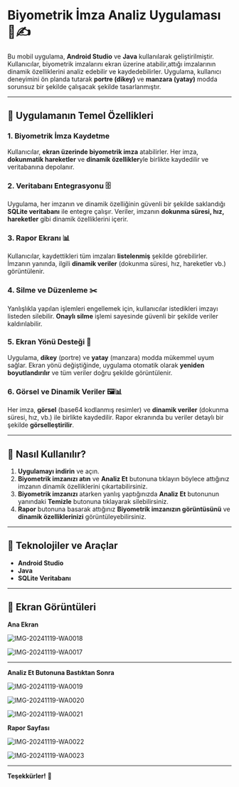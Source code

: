# Biyometrik İmza Analiz Uygulaması 📱✍️

Bu mobil uygulama, **Android Studio** ve **Java** kullanılarak geliştirilmiştir. Kullanıcılar, biyometrik imzalarını ekran üzerine atabilir,attığı imzalarının dinamik özelliklerini analiz edebilir ve kaydedebilirler. Uygulama, kullanıcı deneyimini ön planda tutarak **portre (dikey)** ve **manzara (yatay)** modda sorunsuz bir şekilde çalışacak şekilde tasarlanmıştır.

---

## 🚀 Uygulamanın Temel Özellikleri

### 1. **Biyometrik İmza Kaydetme**
Kullanıcılar, **ekran üzerinde biyometrik imza** atabilirler. Her imza, **dokunmatik hareketler** ve **dinamik özellikler**yle birlikte kaydedilir ve veritabanına depolanır.

### 2. **Veritabanı Entegrasyonu** 🗄️
Uygulama, her imzanın ve dinamik özelliğinin güvenli bir şekilde saklandığı **SQLite veritabanı** ile entegre çalışır. Veriler, imzanın **dokunma süresi, hız, hareketler** gibi dinamik özelliklerini içerir.

### 3. **Rapor Ekranı** 📊
Kullanıcılar, kaydettikleri tüm imzaları **listelenmiş** şekilde görebilirler. İmzanın yanında, ilgili **dinamik veriler** (dokunma süresi, hız, hareketler vb.) görüntülenir.

### 4. **Silme ve Düzenleme** ✂️
Yanlışlıkla yapılan işlemleri engellemek için, kullanıcılar istedikleri imzayı listeden silebilir. **Onaylı silme** işlemi sayesinde güvenli bir şekilde veriler kaldırılabilir.

### 5. **Ekran Yönü Desteği** 🔄
Uygulama, **dikey** (portre) ve **yatay** (manzara) modda mükemmel uyum sağlar. Ekran yönü değiştiğinde, uygulama otomatik olarak **yeniden boyutlandırılır** ve tüm veriler doğru şekilde görüntülenir.

### 6. **Görsel ve Dinamik Veriler** 🖼️📊
Her imza, **görsel** (base64 kodlanmış resimler) ve **dinamik veriler** (dokunma süresi, hız, vb.) ile birlikte kaydedilir. Rapor ekranında bu veriler detaylı bir şekilde **görselleştirilir**.

---

## 📲 **Nasıl Kullanılır?**

1. **Uygulamayı indirin** ve açın.
2. **Biyometrik imzanızı atın** ve **Analiz Et** butonuna tıklayın böylece attığınız imzanın dinamik özelliklerini çıkartabilirsiniz.
3. **Biyometrik imzanızı** atarken yanlış yaptığınızda **Analiz Et** butonunun yanındaki **Temizle** butonuna tıklayarak silebilirsiniz.
4. **Rapor** butonuna basarak attığınız **Biyometrik imzanızın görüntüsünü** ve **dinamik özelliklerinizi** görüntüleyebilirsiniz.

---

## 🔧 **Teknolojiler ve Araçlar**

- **Android Studio**
- **Java**
- **SQLite Veritabanı**

---

## 📄 **Ekran Görüntüleri**

**Ana Ekran**

![IMG-20241119-WA0018](https://github.com/user-attachments/assets/f6009878-640e-49e8-88a7-656bf27f451a)

![IMG-20241119-WA0017](https://github.com/user-attachments/assets/878a6b91-2548-4f25-ac8b-905636c3b940)

---------------------------------------------------------------------------------------------------------------------------------

**Analiz Et Butonuna Bastıktan Sonra**

![IMG-20241119-WA0019](https://github.com/user-attachments/assets/98328e34-89f2-409b-9ae1-52814b2006e7)

![IMG-20241119-WA0020](https://github.com/user-attachments/assets/459c2c10-98f4-413d-b068-b85ac82d5211)

![IMG-20241119-WA0021](https://github.com/user-attachments/assets/5709007d-cc66-4761-8efd-e7de4e39f344)

**Rapor Sayfası**

![IMG-20241119-WA0022](https://github.com/user-attachments/assets/7a89b2a0-da47-4058-9c96-8614c693eb3a)

![IMG-20241119-WA0023](https://github.com/user-attachments/assets/108c91f4-9f9d-4712-a8e4-a8ba5f7c3c98)

---


**Teşekkürler!** 🙏

